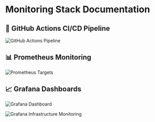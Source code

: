 # Monitoring Stack Documentation

## 🚀 GitHub Actions CI/CD Pipeline
![GitHub Actions Pipeline](./github_actions_run.png)

## 📊 Prometheus Monitoring
![Prometheus Targets](./prometheous_main.png)

## 📈 Grafana Dashboards
![Grafana Dashboard](./graphana.png)

![Grafana Infrastructure Monitoring](./graphana_infra.png)